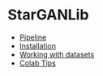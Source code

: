 # StarGANLib

- [Pipeline](docs/pipeline.md)
- [Installation](docs/installation.md)
- [Working with datasets](docs/datasets.md)
- [Colab Tips](docs/colab.md)
